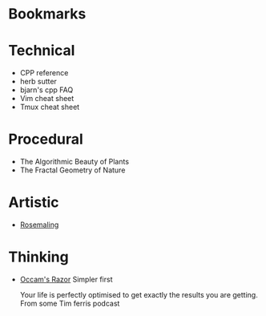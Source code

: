 # Bookmarks

# Technical

* CPP reference
* herb sutter
* bjarn's cpp FAQ
* Vim cheat sheet
* Tmux cheat sheet

# Procedural

* The Algorithmic Beauty of Plants
* The Fractal Geometry of Nature

# Artistic

* [Rosemaling](https://www.google.co.uk/search?q=rosemaling&biw=2054&bih=1286&source=lnms&tbm=isch&sa=X&ved=0ahUKEwirvbDGgv3KAhUBUhoKHUHHCKUQ_AUIBigB)

# Thinking

* [Occam's Razor](https://en.wikipedia.org/wiki/Occam%27s_razor) Simpler first

	Your life is perfectly optimised to get exactly the results you are getting.
	From some Tim ferris podcast